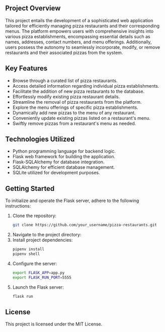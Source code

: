 ## Project Overview

This project entails the development of a sophisticated web application tailored for efficiently managing pizza restaurants and their corresponding menus. The platform empowers users with comprehensive insights into various pizza establishments, encompassing essential details such as names, addresses, contact numbers, and menu offerings. Additionally, users possess the autonomy to seamlessly incorporate, modify, or remove restaurants and their associated pizzas from the system.

## Key Features

- Browse through a curated list of pizza restaurants.
- Access detailed information regarding individual pizza establishments.
- Facilitate the addition of new pizza restaurants to the database.
- Effortlessly modify existing pizza restaurant details.
- Streamline the removal of pizza restaurants from the platform.
- Explore the menu offerings of specific pizza establishments.
- Dynamically add new pizzas to the menu of any restaurant.
- Conveniently update existing pizzas listed on a restaurant's menu.
- Swiftly remove pizzas from a restaurant's menu as needed.

## Technologies Utilized

- Python programming language for backend logic.
- Flask web framework for building the application.
- Flask-SQLAlchemy for database integration.
- SQLAlchemy for efficient database management.
- SQLite utilized for development purposes.

## Getting Started

To initialize and operate the Flask server, adhere to the following instructions:

1. Clone the repository:
   ```bash
   git clone https://github.com/your_username/pizza-restaurants.git
2. Navigate to the project directory:
3. Install project dependencies:
   ```bash
   pipenv install 
   pipenv shell
4. Configure the server:
   ```bash
   export FLASK_APP=app.py
   export FLASK_RUN_PORT=5555
5. Launch the Flask server:
   ```bash
   flask run

## License

This project is licensed under the MIT License.